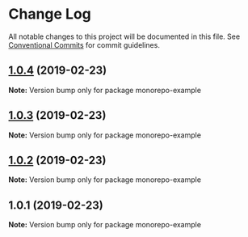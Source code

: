 # Change Log

All notable changes to this project will be documented in this file.
See [Conventional Commits](https://conventionalcommits.org) for commit guidelines.

## [1.0.4](https://github.com/nurulfurqon/monorepo-example/compare/v1.0.3...v1.0.4) (2019-02-23)

**Note:** Version bump only for package monorepo-example





## [1.0.3](https://github.com/nurulfurqon/monorepo-example/compare/v1.0.2...v1.0.3) (2019-02-23)

**Note:** Version bump only for package monorepo-example





## [1.0.2](https://github.com/nurulfurqon/monorepo-example/compare/v1.0.1...v1.0.2) (2019-02-23)

**Note:** Version bump only for package monorepo-example





## 1.0.1 (2019-02-23)

**Note:** Version bump only for package monorepo-example

